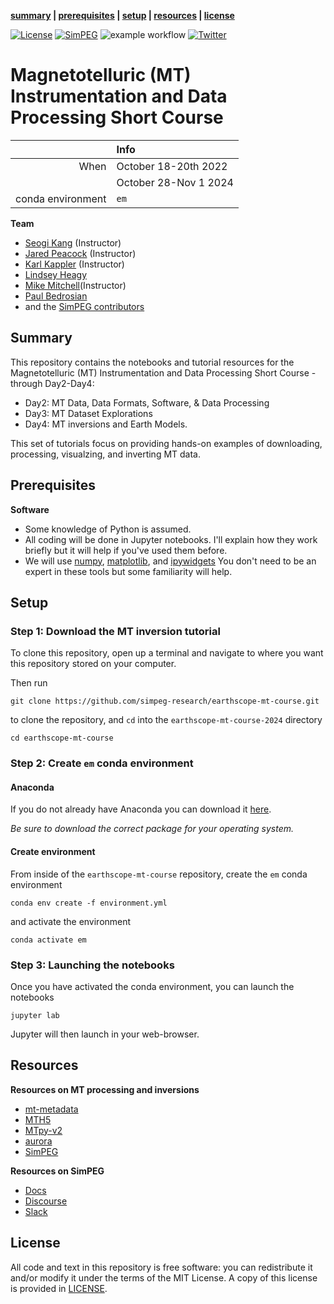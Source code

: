 **[summary](#summary) | [prerequisites](#prerequisites) | [setup](#setup) | [resources](#resources) | [license](#license)**

[![License](https://img.shields.io/github/license/simpeg-research/earthscope-mt-course.svg)](https://github.com/simpeg-research/earthscope-mt-course/blob/main/LICENSE)
[![SimPEG](https://img.shields.io/badge/powered%20by-SimPEG-blue.svg)](http://simpeg.xyz)
![example workflow](https://github.com/simpeg-research/earthscope-mt-course/actions/workflows/python-package-conda.yml/badge.svg)
[![Twitter](https://img.shields.io/twitter/url/https/twitter.com/cloudposse.svg?style=social&label=Follow%20%40sgkang09)](https://twitter.com/sgkang09)

# Magnetotelluric (MT) Instrumentation and Data Processing Short Course


|         | Info |
|--------:|:-----|
| When    | October 18-20th 2022|
|        | October 28-Nov 1 2024|
| conda environment  | `em` |

**Team**
- [Seogi Kang](https://github.com/sgkang) (Instructor)
- [Jared Peacock](https://github.com/kujaku11) (Instructor)
- [Karl Kappler](https://github.com/kkappler) (Instructor)
- [Lindsey Heagy](http://github.com/lheagy) 
- [Mike Mitchell]()(Instructor)
- [Paul Bedrosian]()
- and the [SimPEG contributors](https://github.com/simpeg/simpeg/graphs/contributors)



## Summary

This repository contains the notebooks and tutorial resources for the Magnetotelluric (MT) Instrumentation and Data Processing Short Course - through Day2-Day4: 

- Day2: MT Data, Data Formats, Software, & Data Processing
- Day3: MT Dataset Explorations
- Day4: MT inversions and Earth Models. 

This set of tutorials focus on providing hands-on examples of downloading, processing, visualzing, and inverting MT data. 

## Prerequisites

**Software**

* Some knowledge of Python is assumed.
* All coding will be done in Jupyter notebooks. I'll explain how they work
  briefly but it will help if you've used them before.
* We will use [numpy](https://numpy.org/), [matplotlib](https://matplotlib.org/), and
  [ipywidgets](https://ipywidgets.readthedocs.io/)
  You don't need to be an expert in these tools but some familiarity will help.

## Setup

### Step 1: Download the MT inversion tutorial

To clone this repository, open up a terminal and navigate to where you want this repository stored on your computer.

Then run
```
git clone https://github.com/simpeg-research/earthscope-mt-course.git
```
to clone the repository, and `cd` into the `earthscope-mt-course-2024` directory
```
cd earthscope-mt-course
```

### Step 2: Create `em` conda environment

#### Anaconda

If you do not already have Anaconda you can download it [here](https://www.anaconda.com/download/success). 

*Be sure to download the correct package for your operating system.*

#### Create environment

From inside of the `earthscope-mt-course` repository, create the `em` conda environment
```
conda env create -f environment.yml
```
and activate the environment
```
conda activate em
```

### Step 3: Launching the notebooks

Once you have activated the conda environment, you can launch the notebooks
```
jupyter lab
```
Jupyter will then launch in your web-browser.


## Resources

**Resources on MT processing and inversions**
- [mt-metadata](https://github.com/kujaku11/mt_metadata)
- [MTH5](https://github.com/kujaku11/mth5)
- [MTpy-v2](https://github.com/MTgeophysics/mtpy-v2)
- [aurora](https://github.com/simpeg/aurora)
- [SimPEG](https://www.simepg.xyz)

**Resources on SimPEG**
- [Docs](http://docs.simpeg.xyz/)
- [Discourse](http://simpeg.discourse.group/)
- [Slack](http://slack.simpeg.xyz/)


## License

All code and text in this repository is free software: you can redistribute it and/or
modify it under the terms of the MIT License.
A copy of this license is provided in [LICENSE](LICENSE).

